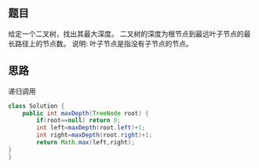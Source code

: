 ## 题目

给定一个二叉树，找出其最大深度。
二叉树的深度为根节点到最远叶子节点的最长路径上的节点数。
说明: 叶子节点是指没有子节点的节点。

## 思路 
递归调用

```java
class Solution {
    public int maxDepth(TreeNode root) {
        if(root==null) return 0;
        int left=maxDepth(root.left)+1;
        int right=maxDepth(root.right)+1;
        return Math.max(left,right);
}
}
```
